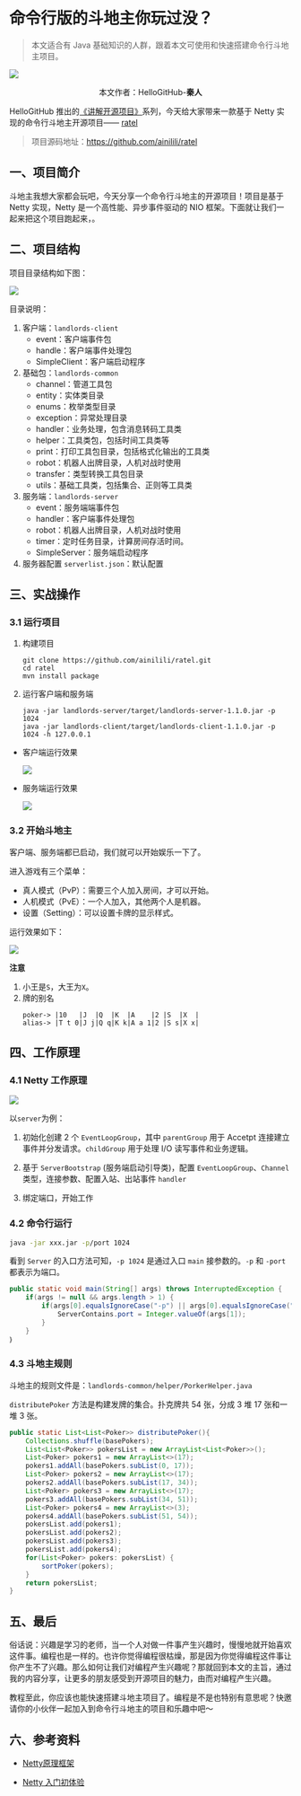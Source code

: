 # 命令行版的斗地主你玩过没？

> 本文适合有 Java 基础知识的人群，跟着本文可使用和快速搭建命令行斗地主项目。

![](images/0.png)

<p align="center">本文作者：HelloGitHub-<strong>秦人</strong></p>

HelloGitHub 推出的[《讲解开源项目》](https://github.com/HelloGitHub-Team/Article)系列，今天给大家带来一款基于 Netty 实现的命令行斗地主开源项目—— [ratel](https://github.com/ainilili/ratel) 

> 项目源码地址：https://github.com/ainilili/ratel

## 一、项目简介

斗地主我想大家都会玩吧，今天分享一个命令行斗地主的开源项目！项目是基于 Netty 实现，Netty 是一个高性能、异步事件驱动的 NIO 框架。下面就让我们一起来把这个项目跑起来，。

## 二、项目结构

项目目录结构如下图：

![](images/1.png)

目录说明：

1. 客户端：`landlords-client`
   - event：客户端事件包
   - handle：客户端事件处理包
   - SimpleClient：客户端启动程序
2. 基础包：`landlords-common`
   - channel：管道工具包
   - entity：实体类目录
   - enums：枚举类型目录
   - exception：异常处理目录
   - handler：业务处理，包含消息转码工具类
   - helper：工具类包，包括时间工具类等
   - print：打印工具包目录，包括格式化输出的工具类
   - robot：机器人出牌目录，人机对战时使用
   - transfer：类型转换工具包目录
   - utils：基础工具类，包括集合、正则等工具类
3. 服务端：`landlords-server` 
   - event：服务端端事件包
   - handler：客户端事件处理包
   - robot：机器人出牌目录，人机对战时使用
   - timer：定时任务目录，计算房间存活时间。
   - SimpleServer：服务端启动程序
4. 服务器配置 `serverlist.json`：默认配置

## 三、实战操作

### 3.1 运行项目

1. 构建项目
	```
	git clone https://github.com/ainilili/ratel.git
	cd ratel
	mvn install package
	```

2. 运行客户端和服务端
	```
	java -jar landlords-server/target/landlords-server-1.1.0.jar -p 1024
	java -jar landlords-client/target/landlords-client-1.1.0.jar -p 1024 -h 127.0.0.1
	```

- 客户端运行效果

  ![](images/2.png)

- 服务端运行效果

  ![](images/3.png)



### 3.2 开始斗地主

客户端、服务端都已启动，我们就可以开始娱乐一下了。

进入游戏有三个菜单：

- 真人模式（PvP）：需要三个人加入房间，才可以开始。
- 人机模式（PvE）：一个人加入，其他两个人是机器。
- 设置（Setting）：可以设置卡牌的显示样式。

运行效果如下：

![](images/4.gif)


**注意**

1. 小王是`S`，大王为`X`。
2. 牌的别名
	```
	poker-> |10   |J  |Q  |K  |A    |2 |S  |X  |
	alias-> |T t 0|J j|Q q|K k|A a 1|2 |S s|X x|
	```

## 四、工作原理

### 4.1 Netty 工作原理

![](images/5.png)

以`server`为例：

1. 初始化创建 2 个 `EventLoopGroup`，其中 `parentGroup` 用于 Accetpt 连接建立事件并分发请求。`childGroup` 用于处理 I/O 读写事件和业务逻辑。

2. 基于 `ServerBootstrap` (服务端启动引导类)，配置 `EventLoopGroup`、`Channel` 类型，连接参数、配置入站、出站事件 `handler`

3. 绑定端口，开始工作

### 4.2 命令行运行

```bash
java -jar xxx.jar -p/port 1024
```

看到 `Server` 的入口方法可知，`-p 1024` 是通过入口 `main` 接参数的。`-p` 和 `-port` 都表示为端口。

```java
public static void main(String[] args) throws InterruptedException {
	if(args != null && args.length > 1) {
		if(args[0].equalsIgnoreCase("-p") || args[0].equalsIgnoreCase("-port")) {
			ServerContains.port = Integer.valueOf(args[1]);
		}
	}
｝
```

### 4.3 斗地主规则

斗地主的规则文件是：`landlords-common/helper/PorkerHelper.java`

`distributePoker` 方法是构建发牌的集合。扑克牌共 54 张，分成 3 堆 17 张和一堆 3 张。

```java
public static List<List<Poker>> distributePoker(){
	Collections.shuffle(basePokers);
	List<List<Poker>> pokersList = new ArrayList<List<Poker>>();
	List<Poker> pokers1 = new ArrayList<>(17);
	pokers1.addAll(basePokers.subList(0, 17));
	List<Poker> pokers2 = new ArrayList<>(17);
	pokers2.addAll(basePokers.subList(17, 34));
	List<Poker> pokers3 = new ArrayList<>(17);
	pokers3.addAll(basePokers.subList(34, 51));
	List<Poker> pokers4 = new ArrayList<>(3);
	pokers4.addAll(basePokers.subList(51, 54));
	pokersList.add(pokers1);
	pokersList.add(pokers2);
	pokersList.add(pokers3);
	pokersList.add(pokers4);
	for(List<Poker> pokers: pokersList) {
		sortPoker(pokers);
	}
	return pokersList;
}
```

## 五、最后

俗话说：兴趣是学习的老师，当一个人对做一件事产生兴趣时，慢慢地就开始喜欢这件事。编程也是一样的。也许你觉得编程很枯燥，那是因为你觉得编程这件事让你产生不了兴趣。那么如何让我们对编程产生兴趣呢？那就回到本文的主旨，通过我的内容分享，让更多的朋友感受到开源项目的魅力，由而对编程产生兴趣。

教程至此，你应该也能快速搭建斗地主项目了。编程是不是也特别有意思呢？快邀请你的小伙伴一起加入到命令行斗地主的项目和乐趣中吧～

## 六、参考资料

- [Netty原理框架](https://juejin.im/post/5be00763e51d453d4a5cf289 )

- [Netty 入门初体验](https://juejin.im/post/5ba35a76f265da0a951ed4db )